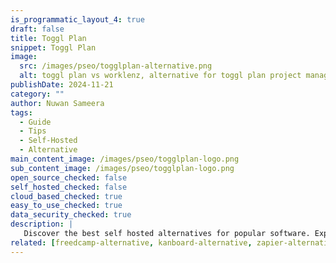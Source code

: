```yaml
---
is_programmatic_layout_4: true
draft: false
title: Toggl Plan
snippet: Toggl Plan
image:
  src: /images/pseo/togglplan-alternative.png
  alt: toggl plan vs worklenz, alternative for toggl plan project managemet tool, task management, resource management, productivity, self-hosted
publishDate: 2024-11-21
category: ""
author: Nuwan Sameera
tags:
  - Guide
  - Tips
  - Self-Hosted
  - Alternative
main_content_image: /images/pseo/togglplan-logo.png
sub_content_image: /images/pseo/togglplan-logo.png
open_source_checked: false
self_hosted_checked: false
cloud_based_checked: true
easy_to_use_checked: true
data_security_checked: true
description: |
   Discover the best self hosted alternatives for popular software. Explore our comprehensive guides and find the perfect solution for your needs today.
related: [freedcamp-alternative, kanboard-alternative, zapier-alternative, liquidplanner-alternative]
---
```

